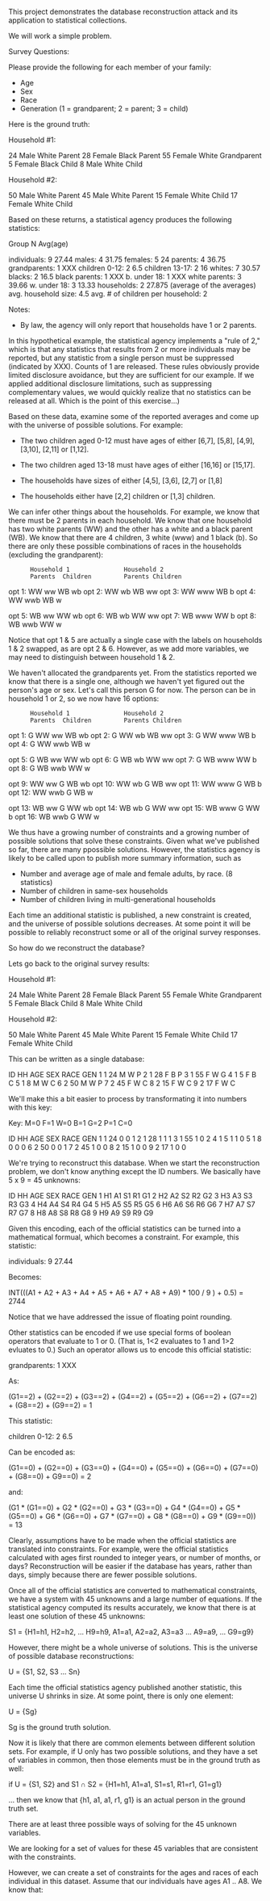This project demonstrates the database reconstruction attack and its application to statistical collections.

We will work a simple problem.

Survey Questions:

Please provide the following for each member of your family:
* Age
* Sex
* Race
* Generation (1 = grandparent; 2 = parent; 3 = child)


Here is the ground truth:

Household #1:

24  Male   White      Parent
28  Female Black      Parent
55  Female White      Grandparent
5   Female Black      Child
8   Male   White      Child

Household #2:

50  Male   White      Parent
45  Male   White      Parent
15  Female White      Child
17  Female White      Child


Based on these returns, a statistical agency produces the following statistics:

Group           N     Avg(age)

individuals:    9     27.44
males:          4     31.75
females:        5     24
parents:        4     36.75
grandparents:   1     XXX
children 0-12:  2     6.5
children 13-17: 2     16
whites:         7     30.57
blacks:         2     16.5
black parents:  1     XXX
b. under 18:    1     XXX
white parents:  3     39.66
w. under 18:    3     13.33
households:     2     27.875  (average of the averages)
avg. household size: 4.5
avg. # of children per household: 2

Notes:
* By law, the agency will only report that households have 1 or 2 parents.


In this hypothetical example, the statistical agency implements a
"rule of 2," which is that any statistics that results from 2 or more
individuals may be reported, but any statistic from a single person
must be suppressed (indicated by XXX). Counts of 1 are released.
These rules obviously provide limited disclosure avoidance, but they
are sufficient for our example. If we applied additional disclosure
limitations, such as suppressing complementary values, we would
quickly realize that no statistics can be released at all. Which is
the point of this exercise...)

Based on these data, examine some of the reported averages and come up with the universe of possible solutions. For example:

* The two children aged 0-12 must have ages of either [6,7], [5,8], [4,9], [3,10], [2,11] or [1,12]. 

* The two children aged 13-18 must have ages of either [16,16] or [15,17].

* The households have sizes of either [4,5], [3,6], [2,7] or [1,8]

* The households either have [2,2] children or [1,3] children.

We can infer other things about the households. For example, we know
that there must be 2 parents in each household. We know that one
household has two white parents (WW) and the other has a white and a
black parent (WB). We know that there are 4 children, 3 white (www)
and 1 black (b). So there are only these possible combinations of
races in the households (excluding the grandparent):


          Household 1               Household 2
          Parents  Children         Parents Children
opt 1:      WW       ww               WB      wb
opt 2:      WW       wb               WB      ww
opt 3:      WW       www              WB      b
opt 4:      WW       wwb              WB      w

opt 5:      WB       ww               WW      wb
opt 6:      WB       wb               WW      ww
opt 7:      WB       www              WW      b
opt 8:      WB       wwb              WW      w

Notice that opt 1 & 5 are actually a single case with the labels on
households 1 & 2 swapped, as are opt 2 & 6. However, as we add more
variables, we may need to distinguish between household 1 & 2.

We haven't allocated the grandparents yet. From the statistics
reported we know that there is a single one, although we haven't yet
figured out the person's age or sex. Let's call this person G for
now. The person can be in household 1 or 2, so we now have 16 options:


          Household 1               Household 2
          Parents  Children         Parents Children
opt 1:   G  WW       ww               WB      wb
opt 2:   G  WW       wb               WB      ww
opt 3:   G  WW       www              WB      b
opt 4:   G  WW       wwb              WB      w

opt 5:   G  WB       ww               WW      wb
opt 6:   G  WB       wb               WW      ww
opt 7:   G  WB       www              WW      b
opt 8:   G  WB       wwb              WW      w

opt 9:      WW       ww             G WB      wb
opt 10:     WW       wb             G WB      ww
opt 11:     WW       www            G WB      b
opt 12:     WW       wwb            G WB      w

opt 13:     WB       ww             G WW      wb
opt 14:     WB       wb             G WW      ww
opt 15:     WB       www            G WW      b
opt 16:     WB       wwb            G WW      w

We thus have a growing number of constraints and a growing number of
possible solutions that solve these constraints. Given what we've
published so far, there are many ppossible solutions. However, the statistics agency is likely to be called upon to publish more summary information, such as 

* Number and average age of male and female adults, by race. (8 statistics)
* Number of children in same-sex households 
* Number of children living in multi-generational households

Each time an additional statistic is published, a new constraint is
created, and the universe of possible solutions decreases. At some
point it will be possible to reliably reconstruct some or all of the
original survey responses. 

So how do we reconstruct the database? 

Lets go back to the original survey results:

Household #1:

24  Male   White      Parent
28  Female Black      Parent
55  Female White      Grandparent
5   Female Black      Child
8   Male   White      Child

Household #2:

50  Male   White      Parent
45  Male   White      Parent
15  Female White      Child
17  Female White      Child


This can be written as a single database:

ID   HH  AGE  SEX  RACE  GEN
1    1   24   M    W     P
2    1   28   F    B     P
3    1   55   F    W     G
4    1    5   F    B     C
5    1    8   M    W     C
6    2   50   M    W     P
7    2   45   F    W     C
8    2   15   F    W     C
9    2   17   F    W     C

We'll make this a bit easier to process by transformating it into
numbers with this key:

Key: M=0 F=1
     W=0 B=1
     G=2 P=1 C=0

ID   HH  AGE  SEX  RACE  GEN
1    1   24   0    0     1
2    1   28   1    1     1
3    1   55   1    0     2
4    1    5   1    1     0
5    1    8   0    0     0
6    2   50   0    0     1
7    2   45   1    0     0
8    2   15   1    0     0
9    2   17   1    0     0

We're trying to reconstruct this database. When we start the
reconstruction problem, we don't know anything except the ID
numbers. We basically have 5 x 9 = 45 unknowns:


ID   HH  AGE  SEX  RACE  GEN
1    H1   A1   S1   R1    G1
2    H2   A2   S2   R2    G2
3    H3   A3   S3   R3    G3
4    H4   A4   S4   R4    G4
5    H5   A5   S5   R5    G5
6    H6   A6   S6   R6    G6
7    H7   A7   S7   R7    G7
8    H8   A8   S8   R8    G8
9    H9   A9   S9   R9    G9

Given this encoding, each of the official statistics can be turned
into a mathematical formual, which becomes a constraint. For example,
this statistic:

   individuals:    9     27.44

Becomes:

   INT(((A1 + A2 + A3 + A4 + A5 + A6 + A7 + A8 + A9) * 100 / 9 ) + 0.5) = 2744

Notice that we have addressed the issue of floating point rounding.


Other statistics can be encoded if we use special forms of boolean
operators that evaluate to 1 or 0. (That is, 1<2 evaluates to 1 and
1>2 evluates to 0.) Such an operator allows us to encode this official
statistic:

   grandparents:   1     XXX

As: 

   (G1==2) + (G2==2) + (G3==2) + (G4==2) + (G5==2) + 
   (G6==2) + (G7==2) + (G8==2) + (G9==2) = 1

This statistic:

   children 0-12:  2     6.5

Can be encoded as:

   (G1==0) + (G2==0) + (G3==0) + (G4==0) + (G5==0) + 
   (G6==0) + (G7==0) + (G8==0) + G9==0) = 2

and:

  (G1 * (G1==0) + 
   G2 * (G2==0) + 
   G3 * (G3==0) + 
   G4 * (G4==0) + 
   G5 * (G5==0) + 
   G6 * (G6==0) + 
   G7 * (G7==0) + 
   G8 * (G8==0) + 
   G9 * (G9==0)) = 13
   
Clearly, assumptions have to be made when the official statistics are
translated into constraints. For example, were the official statistics
calculated with ages first rounded to integer years, or number of months, or days?
Reconstruction will be easier if the database has years, rather than
days, simply because there are fewer possible solutions.

Once all of the official statistics are converted to mathematical
constraints, we have a system with 45 unknowns and a large number of
equations. If the statistical agency computed its results accurately,
we know that there is at least one solution of these 45 unknowns:

S1 = {H1=h1, H2=h2, ... H9=h9, A1=a1, A2=a2, A3=a3 ... A9=a9,  ... G9=g9}

However, there might be a whole universe of solutions. This is the
universe of possible database reconstructions:

U = {S1, S2, S3 ... Sn}

Each time the official statistics agency published another statistic,
this universe U shrinks in size. At some point, there is only one
element:

U = {Sg}

Sg is the ground truth solution.

Now it is likely that there are common elements between different
solution sets. For example, if U only has two possible solutions, and
they have a set of variables in common, then those elements must be in
the ground truth as well:

if
   U = {S1, S2}
and
   S1 ∩ S2 = {H1=h1, A1=a1, S1=s1, R1=r1, G1=g1}

... then we know that {h1, a1, a1, r1, g1} is an actual person in the
ground truth set.


There are at least three possible ways of solving for the 45 unknown
variables. 



   





We are looking for a set of values for these  45 variables that are
consistent with the constraints. 

However, we can create a set of constraints for the ages and races of each individual in this dataset. Assume that our individuals have ages A1 .. A8. We know that:





